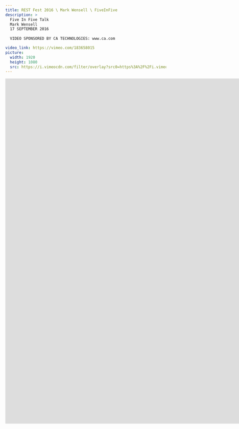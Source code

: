 ```yaml
---
title: REST Fest 2016 \ Mark Wensell \ FiveInFive
description: >
  Five In Five Talk
  Mark Wensell
  17 SEPTEMBER 2016
  
  VIDEO SPONSORED BY CA TECHNOLOGIES: www.ca.com

video_link: https://vimeo.com/183658015
picture:
  width: 1920
  height: 1080
  src: https://i.vimeocdn.com/filter/overlay?src0=https%3A%2F%2Fi.vimeocdn.com%2Fvideo%2F592934372_1920x1080.jpg&src1=http%3A%2F%2Ff.vimeocdn.com%2Fp%2Fimages%2Fcrawler_play.png
---
```

<iframe src="https://player.vimeo.com/video/183658015?title=0&byline=0&portrait=0&badge=0&autopause=0&player_id=0" width="1920" height="1080" frameborder="0" title="REST Fest 2016 \ Mark Wensell \ FiveInFive" webkitallowfullscreen mozallowfullscreen allowfullscreen></iframe>